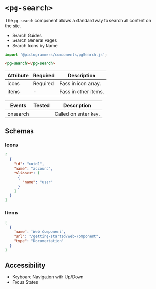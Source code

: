 # `<pg-search>`

The `pg-search` component allows a standard way to search all content on the site.

- Search Guides
- Search General Pages
- Search Icons by Name

```typescript
import '@pictogrammers/components/pgSearch.js';
```

```html
<pg-search></pg-search>
```

| Attribute | Required | Description |
| --------- | -------- | ----------- |
| icons     | Required | Pass in icon array. |
| items     | -        | Pass in other items. |

| Events     | Tested   | Description |
| ---------- | -------- | ----------- |
| onsearch   |          | Called on enter key. |

## Schemas

### Icons

```json
[
  {
    "id": "uuid1",
    "name": "account",
    "aliases": [
      {
        "name": "user"
      }
    ]
  }
]
```

### Items

```json
[
  {
    "name": "Web Component",
    "url": "/getting-started/web-component",
    "type": "Documentation"
  }
]
```

## Accessibility

- Keyboard Navigation with Up/Down
- Focus States